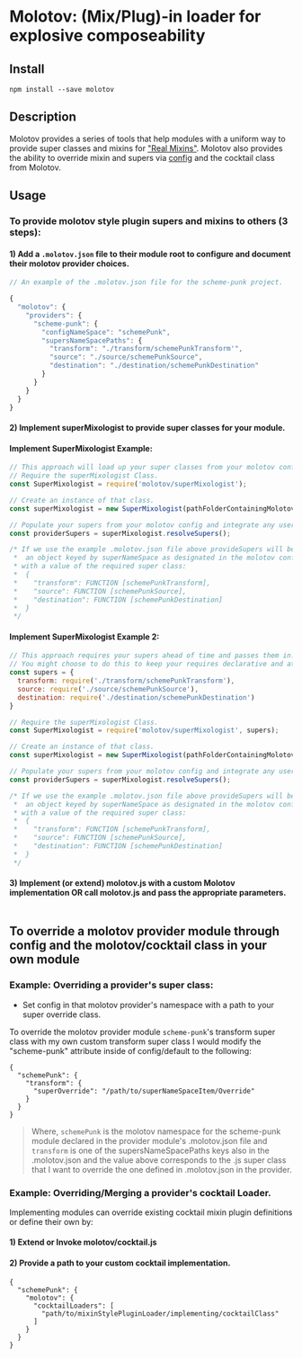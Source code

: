 # Molotov: (Mix/Plug)-in loader for explosive composeability

## Install

`npm install --save molotov`

## Description

Molotov provides a series of tools that help modules with a uniform way to provide super classes and mixins for ["Real Mixins"](http://justinfagnani.com/2015/12/21/real-mixins-with-javascript-classes/). Molotov also provides the ability to override mixin and supers via [config](https://www.npmjs.com/package/config) and the cocktail class from Molotov.


## Usage

### To provide molotov style plugin supers and mixins to others (3 steps):

#### 1) Add a `.molotov.json` file to their module root to configure and document their molotov provider choices.

```js
// An example of the .molotov.json file for the scheme-punk project.

{
  "molotov": {
    "providers": {
      "scheme-punk": {
        "configNameSpace": "schemePunk",
        "supersNameSpacePaths": {
          "transform": "./transform/schemePunkTransform'",
          "source": "./source/schemePunkSource",
          "destination": "./destination/schemePunkDestination"
        }
      }
    }
  }
}
```

#### 2) Implement superMixologist to provide super classes for your module.

#### Implement SuperMixologist Example:

```js
// This approach will load up your super classes from your molotov config.
// Require the superMixologist Class.
const SuperMixologist = require('molotov/superMixologist');

// Create an instance of that class.
const superMixologist = new SuperMixologist(pathFolderContainingMolotovConfig);

// Populate your supers from your molotov config and integrate any user overrides of your supers.
const providerSupers = superMixologist.resolveSupers();

/* If we use the example .molotov.json file above provideSupers will be
 *  an object keyed by superNameSpace as designated in the molotov config
 * with a value of the required super class:
 *  {
 *    "transform": FUNCTION [schemePunkTransform],
 *    "source": FUNCTION [schemePunkSource],
 *    "destination": FUNCTION [schemePunkDestination]
 *  }
 */
```

#### Implement SuperMixologist Example 2:
```js
// This approach requires your supers ahead of time and passes them in.
// You might choose to do this to keep your requires declarative and at require time.
const supers = {
  transform: require('./transform/schemePunkTransform'),
  source: require('./source/schemePunkSource'),
  destination: require('./destination/schemePunkDestination')
}

// Require the superMixologist Class.
const SuperMixologist = require('molotov/superMixologist', supers);

// Create an instance of that class.
const superMixologist = new SuperMixologist(pathFolderContainingMolotovConfig, supers);

// Populate your supers from your molotov config and integrate any user overrides of your supers.
const providerSupers = superMixologist.resolveSupers();

/* If we use the example .molotov.json file above provideSupers will be
 *  an object keyed by superNameSpace as designated in the molotov config
 * with a value of the required super class:
 *  {
 *    "transform": FUNCTION [schemePunkTransform],
 *    "source": FUNCTION [schemePunkSource],
 *    "destination": FUNCTION [schemePunkDestination]
 *  }
 */
```

#### 3) Implement (or extend) molotov.js with a custom Molotov implementation OR call molotov.js and pass the appropriate parameters.
```

```


## To override a molotov provider module through config and the molotov/cocktail class in your own module


### Example: Overriding a provider's super class:
* Set config in that molotov provider's namespace with a path to your super override class. 

To override the molotov provider module `scheme-punk`'s transform super class with my own custom transform super class I would modify the "scheme-punk" attribute inside of config/default to the following:
```
{
  "schemePunk": {
    "transform": {
      "superOverride": "/path/to/superNameSpaceItem/Override"
    }
  }
}
```
> Where, `schemePunk` is the molotov namespace for the scheme-punk module declared in the provider module's .molotov.json file and
`transform` is one of the supersNameSpacePaths keys also in the .molotov.json and the value above corresponds to the .js super class that I want to override the one defined in .molotov.json in the provider.

### Example: Overriding/Merging a provider's cocktail Loader.

Implementing modules can override existing cocktail mixin plugin definitions or define their own by:

#### 1) Extend or Invoke molotov/cocktail.js

#### 2) Provide a path to your custom cocktail implementation.
```
{
  "schemePunk": {
    "molotov": {
      "cocktailLoaders": [
        "path/to/mixinStylePluginLoader/implementing/cocktailClass"
      ]
    }
  }
}
```

